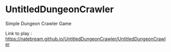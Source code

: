 # UntitledDungeonCrawler
Simple Dungeon Crawler Game

Link to play : https://natebream.github.io/UntitledDungeonCrawler/UntitledDungeonCrawler
